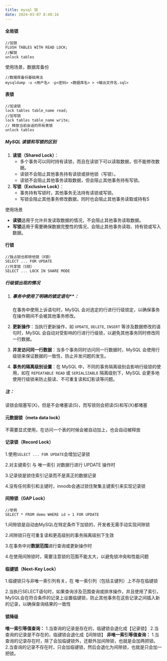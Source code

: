 ```yaml
---
title: mysql 锁
date: 2024-03-07 8:48:16
---
```


#### 全局锁

```mysql
//加锁
FLUSH TABLES WITH READ LOCK;
//解锁
unlock tables
```

使用场景，数据库备份

```mysql
//数据库备份基础用法
mysqldump -u <用户名> -p<密码> <数据库名> > <输出文件名.sql>
```

#### 表锁

```mysql
//加读锁
lock tables table_name read;
//加写锁
lock tables table_name write;
// 释放当前会话的所有表锁
unlock tables
```

##### MySQL 读锁和写锁的区别

1. **读锁（Shared Lock）**：
   - 多个事务可以同时持有读锁，而且在读锁下可以读取数据，但不能修改数据。
   - 读锁不会阻止其他事务持有读锁或排他锁（写锁）。
   - 读锁不会阻止其他事务读取数据，但会阻止其他事务持有写锁。
2. **写锁（Exclusive Lock）**：
   - 事务持有写锁时，其他事务无法持有读锁或写锁。
   - 写锁会阻止其他事务修改数据，同时也会阻止其他事务读取或持有S

使用场景

- **读锁**适用于允许并发读取数据的情况，不会阻止其他事务读取数据。
- **写锁**适用于需要确保数据完整性的情况，会阻止其他事务读取、持有锁或写入数据。

#### 行锁

```MySQL
//独占锁也即排他锁（X锁）
SELECT ... FOR UPDATE
//共享锁（S锁）
SELECT ... LOCK IN SHARE MODE
```

##### 行级锁出现的情况

1. ##### 事务中使用了明确的锁定语句**：

   在事务中使用上诉语句时，MySQL 会对选定的行进行行级锁定，以确保事务在操作期间不会被其他事务修改。

2. **更新操作**：当执行更新操作，如 `UPDATE`, `DELETE`, `INSERT` 等涉及数据修改的语句时，MySQL 会自动对受影响的行进行行级锁，以避免其他事务同时修改同一行数据。

3. **并发访问同一行数据**：当多个事务同时访问同一行数据时，MySQL 会使用行级锁来保证数据的一致性，防止并发问题的发生。

4. **事务的隔离级别设置**：在 MySQL 中，不同的事务隔离级别会影响行级锁的使用，如在 `REPEATABLE READ` 或 `SERIALIZABLE` 隔离级别下，MySQL 会更多地使用行级锁来防止脏读、不可重复读和幻影读等问题。

##### 注：

读锁会阻塞写(X)，但是不会堵塞读(S)，而写锁则会把读(S)和写(X)都堵塞

#### 元数据锁（meta data lock）

不需要显式使用，在访问一个表的时候会被自动加上，也会自动被释放

#### 记录锁（Record Lock）

1.使用`SELECT ... FOR UPDATE`会增加记录锁

2.对主键索引 与 唯一索引 对数据行进行 UPDATE 操作时

3.记录锁是锁住索引记录而不是真正的数据记录

4.没有任何索引和主键时，innodb会通过锁住聚集主键索引来实现记录锁

#### 间隙锁（GAP Lock）

```mysql
//举例
SELECT * FROM demo WHERE id > 1 FOR UPDATE
```

1.间隙锁是自动由MySQL在特定条件下加锁的，开发者无需手动实现间隙锁

2.间隙锁只在可重复读和更高级别的事务隔离级别下生效

3.在事务中对**数据范围**进行查询或更新操作时

4.在使用间隙锁时，需要注意锁的范围不能太大，以避免锁冲突和性能问题

#### 临键锁（Next-Key Lock）

1.临键锁只与非唯一索引列有关，在 唯一索引列（包括主键列）上不存在临键锁

2.当执行SELECT语句时，如果查询涉及范围查询或排序操作，并且使用了索引，MySQL会在符合条件的记录上设置临键锁，防止其他事务在这些记录之间插入新的记录，以确保查询结果的一致性



#### 锁降级

**唯一索引等值查询：**
1.当查询的记录是存在的，临键锁会退化成【记录锁】 
2.当查询的记录是不存在的，临键锁会退化成【间隙锁】
**非唯一索引等值查询：**
1.当查询的记录存在时，除了会加临键锁外，还额外加间隙锁，也就是会加两把锁。
2.当查询的记录不存在时，只会加临键锁，然后会退化为间隙锁，也就是只会加一把锁。